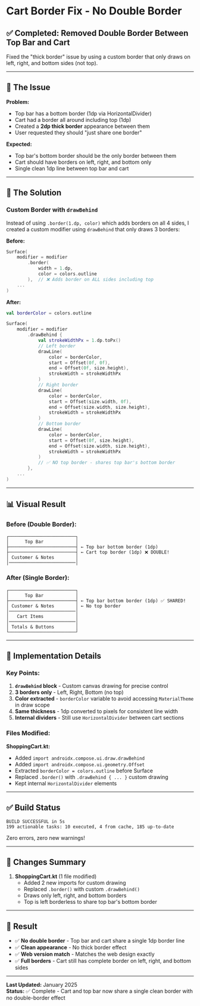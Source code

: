 # Cart Border Fix - No Double Border

## ✅ Completed: Removed Double Border Between Top Bar and Cart

Fixed the "thick border" issue by using a custom border that only draws on left, right, and bottom
sides (not top).

---

## 🎯 The Issue

**Problem:**

- Top bar has a bottom border (1dp via HorizontalDivider)
- Cart had a border all around including top (1dp)
- Created a **2dp thick border** appearance between them
- User requested they should "just share one border"

**Expected:**

- Top bar's bottom border should be the only border between them
- Cart should have borders on left, right, and bottom only
- Single clean 1dp line between top bar and cart

---

## 🔧 The Solution

### Custom Border with `drawBehind`

Instead of using `.border(1.dp, color)` which adds borders on all 4 sides, I created a custom
modifier using `drawBehind` that only draws 3 borders:

**Before:**

```kotlin
Surface(
    modifier = modifier
        .border(
            width = 1.dp,
            color = colors.outline
        ),  // ❌ Adds border on ALL sides including top
    ...
)
```

**After:**

```kotlin
val borderColor = colors.outline

Surface(
    modifier = modifier
        .drawBehind {
            val strokeWidthPx = 1.dp.toPx()
            // Left border
            drawLine(
                color = borderColor,
                start = Offset(0f, 0f),
                end = Offset(0f, size.height),
                strokeWidth = strokeWidthPx
            )
            // Right border
            drawLine(
                color = borderColor,
                start = Offset(size.width, 0f),
                end = Offset(size.width, size.height),
                strokeWidth = strokeWidthPx
            )
            // Bottom border
            drawLine(
                color = borderColor,
                start = Offset(0f, size.height),
                end = Offset(size.width, size.height),
                strokeWidth = strokeWidthPx
            )
            // ✅ NO top border - shares top bar's bottom border
        },
    ...
)
```

---

## 📊 Visual Result

### Before (Double Border):

```
┌─────────────────────────┐
│      Top Bar            │
├─────────────────────────┤ ← Top bar bottom border (1dp)
├─────────────────────────┤ ← Cart top border (1dp) ❌ DOUBLE!
│ Customer & Notes        │
│─────────────────────────│
```

### After (Single Border):

```
┌─────────────────────────┐
│      Top Bar            │
├─────────────────────────┤ ← Top bar bottom border (1dp) ✅ SHARED!
│ Customer & Notes        │ ← No top border
│─────────────────────────│
│   Cart Items            │
│─────────────────────────│
│ Totals & Buttons        │
└─────────────────────────┘
```

---

## 🔧 Implementation Details

### Key Points:

1. **`drawBehind` block** - Custom canvas drawing for precise control
2. **3 borders only** - Left, Right, Bottom (no top)
3. **Color extracted** - `borderColor` variable to avoid accessing `MaterialTheme` in draw scope
4. **Same thickness** - 1dp converted to pixels for consistent line width
5. **Internal dividers** - Still use `HorizontalDivider` between cart sections

### Files Modified:

**ShoppingCart.kt:**

- Added `import androidx.compose.ui.draw.drawBehind`
- Added `import androidx.compose.ui.geometry.Offset`
- Extracted `borderColor = colors.outline` before Surface
- Replaced `.border()` with `.drawBehind { ... }` custom drawing
- Kept internal `HorizontalDivider` elements

---

## ✅ Build Status

```
BUILD SUCCESSFUL in 5s
199 actionable tasks: 10 executed, 4 from cache, 185 up-to-date
```

Zero errors, zero new warnings!

---

## 📁 Changes Summary

1. **ShoppingCart.kt** (1 file modified)
    - Added 2 new imports for custom drawing
    - Replaced `.border()` with custom `.drawBehind()`
    - Draws only left, right, and bottom borders
    - Top is left borderless to share top bar's bottom border

---

## 🎨 Result

- ✅ **No double border** - Top bar and cart share a single 1dp border line
- ✅ **Clean appearance** - No thick border effect
- ✅ **Web version match** - Matches the web design exactly
- ✅ **Full borders** - Cart still has complete border on left, right, and bottom sides

---

**Last Updated:** January 2025  
**Status:** ✅ Complete - Cart and top bar now share a single clean border with no double-border
effect
